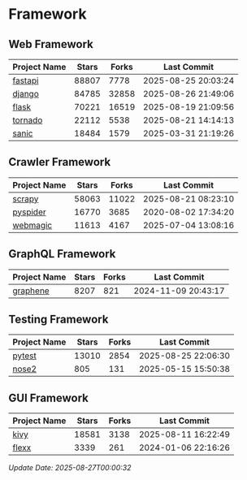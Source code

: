 # Framework

## Web Framework
| Project Name | Stars | Forks | Last Commit |
| ------------ | ----- | ----- | ----------- |
| [fastapi](https://github.com/fastapi/fastapi) | 88807 | 7778 | 2025-08-25 20:03:24 |
| [django](https://github.com/django/django) | 84785 | 32858 | 2025-08-26 21:49:06 |
| [flask](https://github.com/pallets/flask) | 70221 | 16519 | 2025-08-19 21:09:56 |
| [tornado](https://github.com/tornadoweb/tornado) | 22112 | 5538 | 2025-08-21 14:14:13 |
| [sanic](https://github.com/sanic-org/sanic) | 18484 | 1579 | 2025-03-31 21:19:26 |

## Crawler Framework
| Project Name | Stars | Forks | Last Commit |
| ------------ | ----- | ----- | ----------- |
| [scrapy](https://github.com/scrapy/scrapy) | 58063 | 11022 | 2025-08-21 08:23:10 |
| [pyspider](https://github.com/binux/pyspider) | 16770 | 3685 | 2020-08-02 17:34:20 |
| [webmagic](https://github.com/code4craft/webmagic) | 11613 | 4167 | 2025-07-04 13:08:16 |

## GraphQL Framework
| Project Name | Stars | Forks | Last Commit |
| ------------ | ----- | ----- | ----------- |
| [graphene](https://github.com/graphql-python/graphene) | 8207 | 821 | 2024-11-09 20:43:17 |

## Testing Framework
| Project Name | Stars | Forks | Last Commit |
| ------------ | ----- | ----- | ----------- |
| [pytest](https://github.com/pytest-dev/pytest) | 13010 | 2854 | 2025-08-25 22:06:30 |
| [nose2](https://github.com/nose-devs/nose2) | 805 | 131 | 2025-05-15 15:50:38 |

## GUI Framework
| Project Name | Stars | Forks | Last Commit |
| ------------ | ----- | ----- | ----------- |
| [kivy](https://github.com/kivy/kivy) | 18581 | 3138 | 2025-08-11 16:22:49 |
| [flexx](https://github.com/flexxui/flexx) | 3339 | 261 | 2024-01-06 22:16:26 |

*Update Date: 2025-08-27T00:00:32*